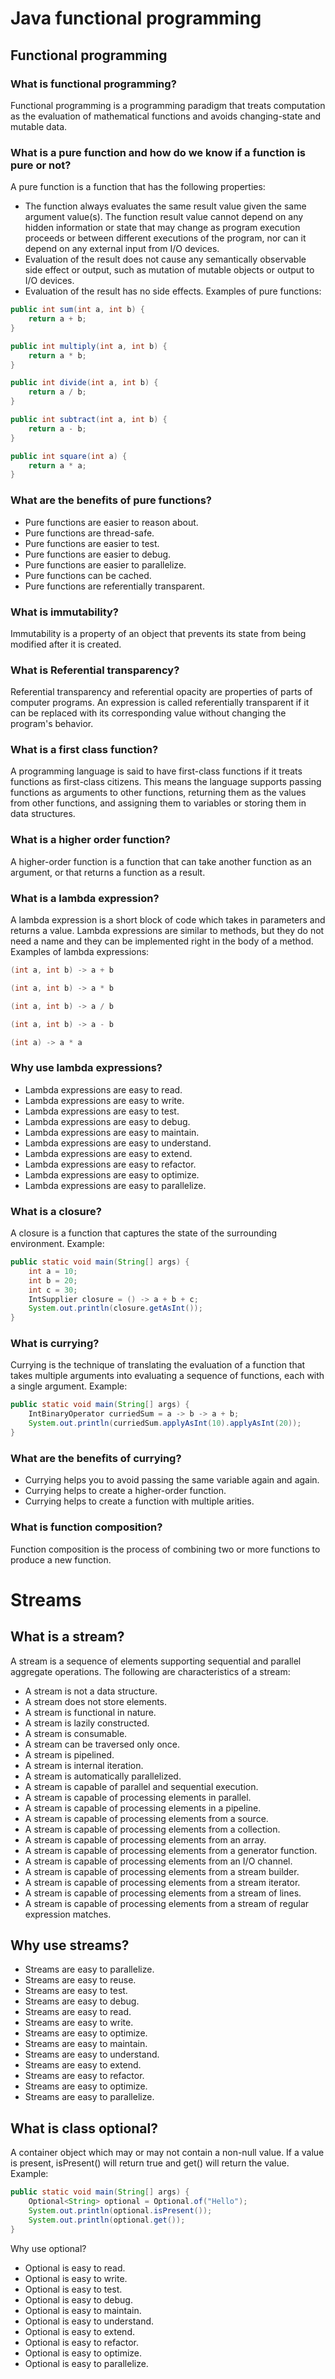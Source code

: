 # Java functional programming
## Functional programming
### What is functional programming?
Functional programming is a programming paradigm that treats computation as the evaluation of mathematical functions and avoids changing-state and mutable data.
### What is a pure function and how do we know if a function is pure or not?
A pure function is a function that has the following properties:
- The function always evaluates the same result value given the same argument value(s). The function result value cannot depend on any hidden information or state that may change as program execution proceeds or between different executions of the program, nor can it depend on any external input from I/O devices.
- Evaluation of the result does not cause any semantically observable side effect or output, such as mutation of mutable objects or output to I/O devices.
- Evaluation of the result has no side effects.
Examples of pure functions:
```java
public int sum(int a, int b) {
    return a + b;
}
```
```java
public int multiply(int a, int b) {
    return a * b;
}
```
```java
public int divide(int a, int b) {
    return a / b;
}
```
```java
public int subtract(int a, int b) {
    return a - b;
}
```
```java
public int square(int a) {
    return a * a;
}
```
### What are the benefits of pure functions?
- Pure functions are easier to reason about.
- Pure functions are thread-safe.
- Pure functions are easier to test.
- Pure functions are easier to debug.
- Pure functions are easier to parallelize.
- Pure functions can be cached.
- Pure functions are referentially transparent.
### What is immutability?
Immutability is a property of an object that prevents its state from being modified after it is created.
### What is Referential transparency?
Referential transparency and referential opacity are properties of parts of computer programs. An expression is called referentially transparent if it can be replaced with its corresponding value without changing the program's behavior.
### What is a first class function?
A programming language is said to have first-class functions if it treats functions as first-class citizens. This means the language supports passing functions as arguments to other functions, returning them as the values from other functions, and assigning them to variables or storing them in data structures.
### What is a higher order function?
A higher-order function is a function that can take another function as an argument, or that returns a function as a result.
### What is a lambda expression?
A lambda expression is a short block of code which takes in parameters and returns a value. Lambda expressions are similar to methods, but they do not need a name and they can be implemented right in the body of a method.
Examples of lambda expressions:
```java
(int a, int b) -> a + b
```
```java
(int a, int b) -> a * b
```
```java
(int a, int b) -> a / b
```
```java
(int a, int b) -> a - b
```
```java
(int a) -> a * a
```
### Why use lambda expressions?
- Lambda expressions are easy to read.
- Lambda expressions are easy to write.
- Lambda expressions are easy to test.
- Lambda expressions are easy to debug.
- Lambda expressions are easy to maintain.
- Lambda expressions are easy to understand.
- Lambda expressions are easy to extend.
- Lambda expressions are easy to refactor.
- Lambda expressions are easy to optimize.
- Lambda expressions are easy to parallelize.

### What is a closure?
A closure is a function that captures the state of the surrounding environment.
Example:
```java
public static void main(String[] args) {
    int a = 10;
    int b = 20;
    int c = 30;
    IntSupplier closure = () -> a + b + c;
    System.out.println(closure.getAsInt());
}
```
### What is currying?
Currying is the technique of translating the evaluation of a function that takes multiple arguments into evaluating a sequence of functions, each with a single argument.
Example:
```java
public static void main(String[] args) {
    IntBinaryOperator curriedSum = a -> b -> a + b;
    System.out.println(curriedSum.applyAsInt(10).applyAsInt(20));
}
```
### What are the benefits of currying?
- Currying helps you to avoid passing the same variable again and again.
- Currying helps to create a higher-order function.
- Currying helps to create a function with multiple arities.
### What is function composition?
Function composition is the process of combining two or more functions to produce a new function.

# Streams

## What is a stream?
A stream is a sequence of elements supporting sequential and parallel aggregate operations. The following are characteristics of a stream:
- A stream is not a data structure.
- A stream does not store elements.
- A stream is functional in nature.
- A stream is lazily constructed.
- A stream is consumable.
- A stream can be traversed only once.
- A stream is pipelined.
- A stream is internal iteration.
- A stream is automatically parallelized.
- A stream is capable of parallel and sequential execution.
- A stream is capable of processing elements in parallel.
- A stream is capable of processing elements in a pipeline.
- A stream is capable of processing elements from a source.
- A stream is capable of processing elements from a collection.
- A stream is capable of processing elements from an array.
- A stream is capable of processing elements from a generator function.
- A stream is capable of processing elements from an I/O channel.
- A stream is capable of processing elements from a stream builder.
- A stream is capable of processing elements from a stream iterator.
- A stream is capable of processing elements from a stream of lines.
- A stream is capable of processing elements from a stream of regular expression matches.

## Why use streams?
- Streams are easy to parallelize.
- Streams are easy to reuse.
- Streams are easy to test.
- Streams are easy to debug.
- Streams are easy to read.
- Streams are easy to write.
- Streams are easy to optimize.
- Streams are easy to maintain.
- Streams are easy to understand.
- Streams are easy to extend.
- Streams are easy to refactor.
- Streams are easy to optimize.
- Streams are easy to parallelize.

## What is class optional?
A container object which may or may not contain a non-null value. If a value is present, isPresent() will return true and get() will return the value.
Example:
```java
public static void main(String[] args) {
    Optional<String> optional = Optional.of("Hello");
    System.out.println(optional.isPresent());
    System.out.println(optional.get());
}
```
Why use optional?
- Optional is easy to read.
- Optional is easy to write.
- Optional is easy to test.
- Optional is easy to debug.
- Optional is easy to maintain.
- Optional is easy to understand.
- Optional is easy to extend.
- Optional is easy to refactor.
- Optional is easy to optimize.
- Optional is easy to parallelize.
